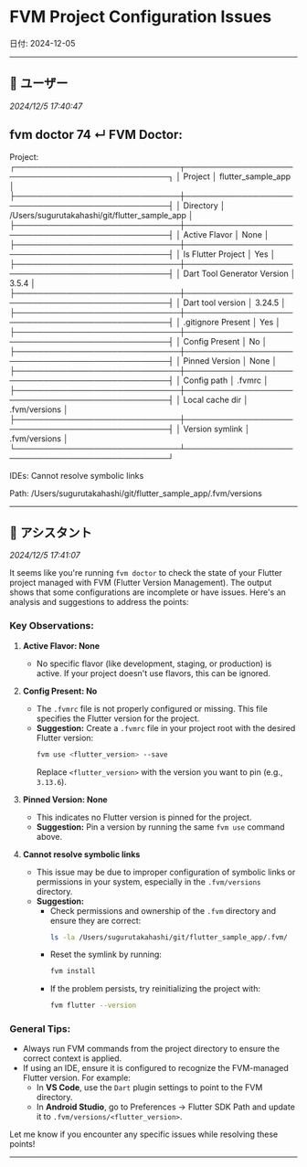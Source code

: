 # FVM Project Configuration Issues

日付: 2024-12-05

---

## 👤 ユーザー
*2024/12/5 17:40:47*

fvm doctor                                                                                                                              74 ↵
FVM Doctor:                                                                                                                                                                     
--------------------------------------------------------------------------------------------------------------------------------------------------------------------------------
Project:
┌─────────────────────────────┬───────────────────────────────────────────────┐
│ Project                     │ flutter\_sample\_app                            │
├─────────────────────────────┼───────────────────────────────────────────────┤
│ Directory                   │ /Users/sugurutakahashi/git/flutter\_sample\_app │
├─────────────────────────────┼───────────────────────────────────────────────┤
│ Active Flavor               │ None                                          │
├─────────────────────────────┼───────────────────────────────────────────────┤
│ Is Flutter Project          │ Yes                                           │
├─────────────────────────────┼───────────────────────────────────────────────┤
│ Dart Tool Generator Version │ 3.5.4                                         │
├─────────────────────────────┼───────────────────────────────────────────────┤
│ Dart tool version           │ 3.24.5                                        │
├─────────────────────────────┼───────────────────────────────────────────────┤
│ .gitignore Present          │ Yes                                           │
├─────────────────────────────┼───────────────────────────────────────────────┤
│ Config Present              │ No                                            │
├─────────────────────────────┼───────────────────────────────────────────────┤
│ Pinned Version              │ None                                          │
├─────────────────────────────┼───────────────────────────────────────────────┤
│ Config path                 │ .fvmrc                                        │
├─────────────────────────────┼───────────────────────────────────────────────┤
│ Local cache dir             │ .fvm/versions                                 │
├─────────────────────────────┼───────────────────────────────────────────────┤
│ Version symlink             │ .fvm/versions                                 │
└─────────────────────────────┴───────────────────────────────────────────────┘


IDEs:
Cannot resolve symbolic links

Path: /Users/sugurutakahashi/git/flutter\_sample\_app/.fvm/versions

---

## 🤖 アシスタント
*2024/12/5 17:41:07*

It seems like you're running `fvm doctor` to check the state of your Flutter project managed with FVM (Flutter Version Management). The output shows that some configurations are incomplete or have issues. Here's an analysis and suggestions to address the points:

### Key Observations:
1. **Active Flavor: None**
   - No specific flavor (like development, staging, or production) is active. If your project doesn't use flavors, this can be ignored.

2. **Config Present: No**
   - The `.fvmrc` file is not properly configured or missing. This file specifies the Flutter version for the project.
   - **Suggestion:** Create a `.fvmrc` file in your project root with the desired Flutter version:
     ```bash
     fvm use <flutter_version> --save
     ```
     Replace `<flutter_version>` with the version you want to pin (e.g., `3.13.6`).

3. **Pinned Version: None**
   - This indicates no Flutter version is pinned for the project.
   - **Suggestion:** Pin a version by running the same `fvm use` command above.

4. **Cannot resolve symbolic links**
   - This issue may be due to improper configuration of symbolic links or permissions in your system, especially in the `.fvm/versions` directory.
   - **Suggestion:**
     - Check permissions and ownership of the `.fvm` directory and ensure they are correct:
       ```bash
       ls -la /Users/sugurutakahashi/git/flutter_sample_app/.fvm/
       ```
     - Reset the symlink by running:
       ```bash
       fvm install
       ```
     - If the problem persists, try reinitializing the project with:
       ```bash
       fvm flutter --version
       ```

### General Tips:
- Always run FVM commands from the project directory to ensure the correct context is applied.
- If using an IDE, ensure it is configured to recognize the FVM-managed Flutter version. For example:
  - In **VS Code**, use the `Dart` plugin settings to point to the FVM directory.
  - In **Android Studio**, go to Preferences → Flutter SDK Path and update it to `.fvm/versions/<flutter_version>`.

Let me know if you encounter any specific issues while resolving these points!

---
